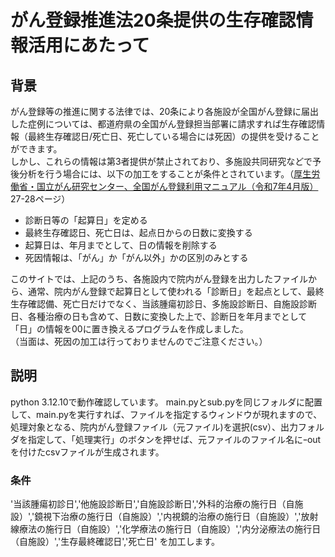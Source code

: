 # がん登録推進法20条提供の生存確認情報活用にあたって
## 背景
 がん登録等の推進に関する法律では、20条により各施設が全国がん登録に届出した症例については、都道府県の全国がん登録担当部署に請求すれば生存確認情報（最終生存確認日/死亡日、死亡している場合には死因）の提供を受けることができます。\
 しかし、これらの情報は第3者提供が禁止されており、多施設共同研究などで予後分析を行う場合には、以下の加工をすることが条件とされています。（[厚生労働省・国立がん研究センター、全国がん登録利用マニュアル（令和7年4月版）](https://www.mhlw.go.jp/content/10900000/001469687.pdf) 27-28ページ）
 - 診断日等の「起算日」を定める
 - 最終生存確認日、死亡日は、起点日からの日数に変換する
 - 起算日は、年月までとして、日の情報を削除する
 - 死因情報は、「がん」か「がん以外」かの区別のみとする

このサイトでは、上記のうち、各施設内で院内がん登録を出力したファイルから、通常、院内がん登録で起算日として使われる「診断日」を起点として、最終生存確認備、死亡日だけでなく、当該腫瘍初診日、多施設診断日、自施設診断日、各種治療の日も含めて、日数に変換した上で、診断日を年月までとして「日」の情報を00に置き換えるプログラムを作成しました。\
（当面は、死因の加工は行っておりませんのでご注意ください。）

## 説明
python 3.12.10で動作確認しています。
main.pyとsub.pyを同じフォルダに配置して、main.pyを実行すれば、ファイルを指定するウィンドウが現れますので、処理対象となる、院内がん登録ファイル（元ファイル)を選択(csv）、出力フォルダを指定して、「処理実行」のボタンを押せば、元ファイルのファイル名にｰoutを付けたcsvファイルが生成されます。

### 条件

'当該腫瘍初診日','他施設診断日','自施設診断日','外科的治療の施行日（自施設）','鏡視下治療の施行日（自施設）','内視鏡的治療の施行日（自施設）','放射線療法の施行日（自施設）','化学療法の施行日（自施設）','内分泌療法の施行日（自施設）','生存最終確認日','死亡日'
を加工します。

